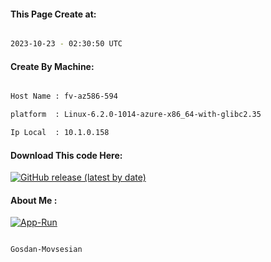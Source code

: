 
   
#### This Page Create at:

```bash

2023-10-23 - 02:30:50 UTC

```

#### Create By Machine:

```bash

Host Name : fv-az586-594

platform  : Linux-6.2.0-1014-azure-x86_64-with-glibc2.35

Ip Local  : 10.1.0.158

```
#### Download This code Here:

[![GitHub release (latest by date)](https://img.shields.io/github/v/release/Gosdan-Movsesian/Gosdan?style=for-the-badge&label=Download)](https://github.com/Gosdan-Movsesian/Gosdan/releases) 

</p> 

#### About Me :

[![App-Run](https://github.com/Gosdan-Movsesian/Gosdan/actions/workflows/App-Run.yml/badge.svg)](https://github.com/Gosdan-Movsesian/Gosdan/actions/workflows/App-Run.yml)

```bash

Gosdan-Movsesian

```

